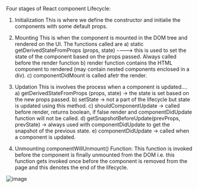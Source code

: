 Four stages of React component Lifecycle:
1) Initialization
  This is where we define the constructor and initialie the components with some default props.

2) Mounting
  This is when the component is mounted in the DOM tree and rendered on the UI.
  The functions called are 
  a) static getDerivedStateFromProps (props, state) ----> this is used to set the state of the component based on the props passed. Always called before the render function
  b) render function contains the HTML component to rendered (may contain nested components enclosed in a div).
  c) componentDidMount is called afetr the render.

3) Updation
  This is involves the process when a component is updated....
  a) getDerivedStateFromProps (props, state) -> the state is set based on the new props passed.
  b) setState -> not a part of the lifecycle but state is updated using this method.
  c) shouldComponentUpdate -> called before render, returns boolean, if false render and componentDidUpdate function will not be called.
  d) getSnapshotBeforeUpdate(prevProps, prevState) -> always used with componentDidUpdate to get the snapshot of the previous state.
  e) componentDidUpdate -> called when a component is updated.

4) Unmounting
  componentWillUnmount() Function: This function is invoked before the component is finally unmounted from the DOM i.e. this function gets invoked once before the component is removed from the page and this denotes the end of the lifecycle.





![image](https://github.com/user-attachments/assets/ea3982f4-8448-47fd-a269-3edff2a79b4b)
